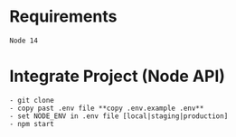 # Requirements
    Node 14

# Integrate Project (Node API) 
    - git clone
    - copy past .env file **copy .env.example .env**
    - set NODE_ENV in .env file [local|staging|production]
    - npm start
